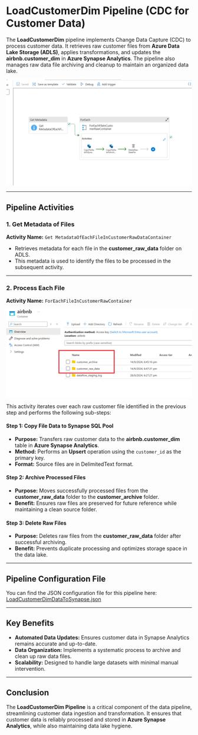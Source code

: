 # LoadCustomerDim Pipeline (CDC for Customer Data)

The **LoadCustomerDim** pipeline implements Change Data Capture (CDC) to process customer data. It retrieves raw customer files from **Azure Data Lake Storage (ADLS)**, applies transformations, and updates the **airbnb.customer_dim** in **Azure Synapse Analytics**. The pipeline also manages raw data file archiving and cleanup to maintain an organized data lake.

![LoadCustomerDim](../assets/images/load_customer_dim_pipeline.png)

---

## **Pipeline Activities**

### **1. Get Metadata of Files**

**Activity Name:** `Get MetadataOfEachFileInCustomerRawDataContainer`

- Retrieves metadata for each file in the **customer_raw_data** folder on ADLS.
- This metadata is used to identify the files to be processed in the subsequent activity.

---

### **2. Process Each File**

**Activity Name:** `ForEachFileInCustomerRawContainer`

![AirBnB Storage Container Folders](../assets/images/airbnb_storage_container.png)

This activity iterates over each raw customer file identified in the previous step and performs the following sub-steps:

#### **Step 1: Copy File Data to Synapse SQL Pool**

- **Purpose:** Transfers raw customer data to the **airbnb.customer_dim** table in **Azure Synapse Analytics**.
- **Method:** Performs an **Upsert** operation using the `customer_id` as the primary key.
- **Format:** Source files are in DelimitedText format.

#### **Step 2: Archive Processed Files**

- **Purpose:** Moves successfully processed files from the **customer_raw_data** folder to the **customer_archive** folder.
- **Benefit:** Ensures raw files are preserved for future reference while maintaining a clean source folder.

#### **Step 3: Delete Raw Files**

- **Purpose:** Deletes raw files from the **customer_raw_data** folder after successful archiving.
- **Benefit:** Prevents duplicate processing and optimizes storage space in the data lake.

---

## **Pipeline Configuration File**

You can find the JSON configuration file for this pipeline here:  
[LoadCustomerDimDataToSynapse.json](../pipelines/LoadCustomerDimDataToSynapse.json)

---

## **Key Benefits**

- **Automated Data Updates:** Ensures customer data in Synapse Analytics remains accurate and up-to-date.
- **Data Organization:** Implements a systematic process to archive and clean up raw data files.
- **Scalability:** Designed to handle large datasets with minimal manual intervention.

---

## **Conclusion**

The **LoadCustomerDim Pipeline** is a critical component of the data pipeline, streamlining customer data ingestion and transformation. It ensures that customer data is reliably processed and stored in **Azure Synapse Analytics**, while also maintaining data lake hygiene.
